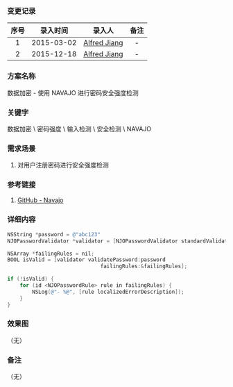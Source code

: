 ### 变更记录

| 序号 | 录入时间 | 录入人 | 备注 |
|:--------:|:--------:|:--------:|:--------:|
| 1 | 2015-03-02 | [Alfred Jiang](https://github.com/viktyz) | - |
| 2 | 2015-12-18 | [Alfred Jiang](https://github.com/viktyz) | - |

### 方案名称

数据加密 - 使用 NAVAJO 进行密码安全强度检测

### 关键字

数据加密 \ 密码强度 \ 输入检测 \ 安全检测 \ NAVAJO

### 需求场景

1. 对用户注册密码进行安全强度检测

### 参考链接

1. [GitHub - Navajo](https://github.com/mattt/Navajo)

### 详细内容
```objective-c
NSString *password = @"abc123"
NJOPasswordValidator *validator = [NJOPasswordValidator standardValidator];

NSArray *failingRules = nil;
BOOL isValid = [validator validatePassword:password
                              failingRules:&failingRules];

if (!isValid) {
    for (id <NJOPasswordRule> rule in failingRules) {
        NSLog(@"- %@", [rule localizedErrorDescription]);
    }
}
```

### 效果图
（无）

### 备注
（无）
